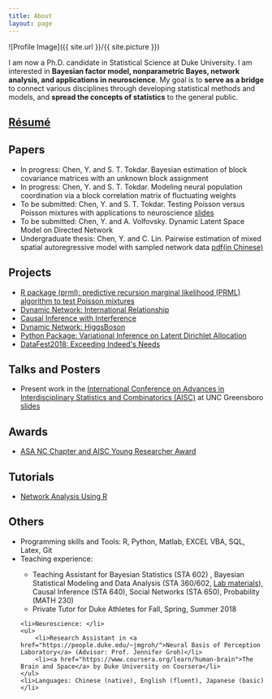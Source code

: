 ```yaml
---
title: About
layout: page
---
```

![Profile Image]({{ site.url }}/{{ site.picture }})



<p> I am now a Ph.D. candidate in Statistical Science at Duke University. I am interested in <b>Bayesian factor model, nonparametric Bayes, network analysis, and applications in neuroscience</b>. My goal is to <b>serve as a bridge</b> to connect various disciplines through developing statistical methods and models, and <b>spread the concepts of statistics</b> to the general public. </p>


<h2><a href="https://github.com/YunranChen/yunranchen.github.io/blob/master/assets/pdf/YunranChen_CV.pdf">Résumé</a></h2>

<h2>Papers</h2>

<ul>
	<li>In progress: Chen, Y. and S. T. Tokdar. Bayesian estimation of block covariance matrices with an unknown block assignment</li>
	<li>In progress: Chen, Y. and S. T. Tokdar. Modeling neural population coordination via a block correlation matrix of fluctuating weights</li>
	<li>To be submitted: Chen, Y. and S. T. Tokdar. Testing Poisson versus Poisson mixtures with applications to neuroscience <a href="https://github.com/YunranChen/yunranchen.github.io/blob/master/assets/pdf/AISC.pdf">slides</a></li>
	<li>To be submitted: Chen, Y. and A. Volfovsky. Dynamic Latent Space Model on Directed Network</li>
	<li>Undergraduate thesis: Chen, Y. and C. Lin. Pairwise estimation of mixed spatial autoregressive model with sampled network data <a href="https://github.com/YunranChen/yunranchen.github.io/blob/master/assets/pdf/undergradthesis.pdf">pdf(in Chinese)</a></li>
</ul>

<h2>Projects</h2>

<ul>
	<li><a href="https://github.com/YunranChen/prml">R package (prml): predictive recursion marginal likelihood (PRML) algorithm to test Poisson mixtures</a></li>
	<li><a href="https://github.com/YunranChen/DynamicRelationship">Dynamic Network: International Relationship</a></li>
	<li><a href="https://github.com/YunranChen/Interference_in_CI">Causal Inference with Interference</a></li>
	<li><a href="https://github.com/YunranChen/HiggsBoson">Dynamic Network: HiggsBoson</a></li>
	<li><a href="https://github.com/YunranChen/VIonLDA">Python Package: Variational Inference on Latent Dirichlet Allocation</a></li>
	<li><a href="https://github.com/YunranChen/DataFest2018">DataFest2018: Exceeding Indeed's Needs</a></li>
</ul>


<h2>Talks and Posters</h2>

<ul>
	<li>Present work in the <a href="https://www.uncg.edu/mat/aisc/2018/index.html">International Conference on Advances in Interdisciplinary Statistics and Combinatorics (AISC)</a> at UNC Greensboro <a href="https://github.com/YunranChen/yunranchen.github.io/blob/master/assets/pdf/AISC.pdf">slides</a></li>
	
</ul>


<h2>Awards</h2>

<ul>
	<li> <a href="https://community.amstat.org/northcarolina/students">ASA NC Chapter and AISC Young Researcher Award</a></li>
	
</ul>

<h2>Tutorials</h2>

<ul>
	<li><a href="https://github.com/YunranChen/STA650Lab">Network Analysis Using R</a></li>

</ul>

<h2>Others</h2>

<ul class="skill-list">
	<li>Programming skills and Tools: R, Python, Matlab, EXCEL VBA, SQL, Latex, Git</li>
	<li>Teaching experience:</li> 
	<ul>
		<li>Teaching Assistant for Bayesian Statistics (STA 602) , Bayesian Statistical Modeling and Data Analysis (STA 360/602,  <a href="https://github.com/YunranChen/STA650Lab">Lab materials</a>), Causal Inference (STA 640), Social Networks (STA 650), Probability (MATH 230)
		<li>Private Tutor for Duke Athletes for Fall, Spring, Summer 2018</li>
	</ul>
	
	<li>Neuroscience: </li>
	<ul>
		<li>Research Assistant in <a href="https://people.duke.edu/~jmgroh/">Neural Basis of Perception Laboratory</a> (Advisor: Prof. Jennifer Groh)</li>
		<li><a href="https://www.coursera.org/learn/human-brain">The Brain and Space</a> by Duke University on Coursera</li>
	</ul>
	<li>Languages: Chinese (native), English (fluent), Japanese (basic)</li>
</ul>
